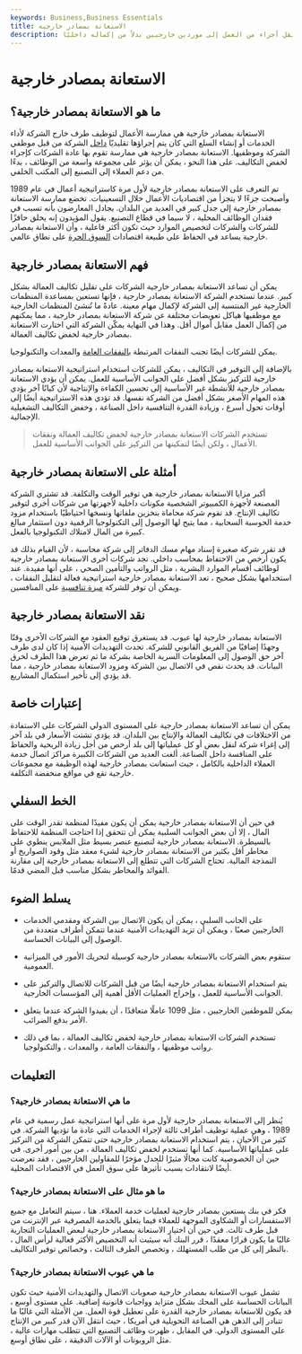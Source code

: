 ```yaml
---
keywords: Business,Business Essentials
title: الاستعانة بمصادر خارجية
description: الاستعانة بمصادر خارجية هي ممارسة تستخدمها شركات مختلفة لتقليل التكاليف عن طريق نقل أجزاء من العمل إلى موردين خارجيين بدلاً من إكماله داخليًا.
---
```


# الاستعانة بمصادر خارجية
## ما هو الاستعانة بمصادر خارجية؟

الاستعانة بمصادر خارجية هي ممارسة الأعمال لتوظيف طرف خارج الشركة لأداء الخدمات أو إنشاء السلع التي كان يتم إجراؤها تقليديًا [داخل](/in-house) الشركة من قبل موظفي الشركة وموظفيها. الاستعانة بمصادر خارجية هي ممارسة تقوم بها عادة الشركات كإجراء لخفض التكاليف. على هذا النحو ، يمكن أن يؤثر على مجموعة واسعة من الوظائف ، بدءًا من دعم العملاء إلى التصنيع إلى المكتب الخلفي.

تم التعرف على الاستعانة بمصادر خارجية لأول مرة كاستراتيجية أعمال في عام 1989 وأصبحت جزءًا لا يتجزأ من اقتصاديات الأعمال خلال التسعينيات. تخضع ممارسة الاستعانة بمصادر خارجية إلى جدل كبير في العديد من البلدان. يجادل المعارضون بأنه تسبب في فقدان الوظائف المحلية ، لا سيما في قطاع التصنيع. يقول المؤيدون إنه يخلق حافزًا للشركات والشركات لتخصيص الموارد حيث تكون أكثر فاعلية ، وأن الاستعانة بمصادر خارجية يساعد في الحفاظ على طبيعة اقتصادات [السوق الحرة](/freemarket) على نطاق عالمي.

## فهم الاستعانة بمصادر خارجية

يمكن أن تساعد الاستعانة بمصادر خارجية الشركات على تقليل تكاليف العمالة بشكل كبير. عندما تستخدم الشركة الاستعانة بمصادر خارجية ، فإنها تستعين بمساعدة المنظمات الخارجية غير المنتسبة إلى الشركة لإكمال مهام معينة. عادةً ما تُنشئ المنظمات الخارجية مع موظفيها هياكل تعويضات مختلفة عن شركة الاستعانة بمصادر خارجية ، مما يمكنهم من إكمال العمل مقابل أموال أقل. وهذا في النهاية يمكّن الشركة التي اختارت الاستعانة بمصادر خارجية لخفض تكاليف العمالة.

يمكن للشركات أيضًا تجنب النفقات المرتبطة [بالنفقات العامة](/overhead) والمعدات والتكنولوجيا.

بالإضافة إلى التوفير في التكاليف ، يمكن للشركات استخدام استراتيجية الاستعانة بمصادر خارجية للتركيز بشكل أفضل على الجوانب الأساسية للعمل. يمكن أن يؤدي الاستعانة بمصادر خارجية للأنشطة غير الأساسية إلى تحسين الكفاءة والإنتاجية لأن كيانًا آخر يؤدي هذه المهام الأصغر بشكل أفضل من الشركة نفسها. قد تؤدي هذه الاستراتيجية أيضًا إلى أوقات تحول أسرع ، وزيادة القدرة التنافسية داخل الصناعة ، وخفض التكاليف التشغيلية الإجمالية.

> تستخدم الشركات الاستعانة بمصادر خارجية لخفض تكاليف العمالة ونفقات الأعمال ، ولكن أيضًا لتمكينها من التركيز على الجوانب الأساسية للعمل.

>

## أمثلة على الاستعانة بمصادر خارجية

أكبر مزايا الاستعانة بمصادر خارجية هي توفير الوقت والتكلفة. قد تشتري الشركة المصنعة لأجهزة الكمبيوتر الشخصية مكونات داخلية لأجهزتها من شركات أخرى لتوفير تكاليف الإنتاج. قد تقوم شركة محاماة بتخزين ملفاتها ونسخها احتياطيًا باستخدام مزود خدمة الحوسبة السحابية ، مما يتيح لها الوصول إلى التكنولوجيا الرقمية دون استثمار مبالغ كبيرة من المال لامتلاك التكنولوجيا بالفعل.

قد تقرر شركة صغيرة إسناد مهام مسك الدفاتر إلى شركة محاسبة ، لأن القيام بذلك قد يكون أرخص من الاحتفاظ بمحاسب داخلي. تجد شركات أخرى الاستعانة بمصادر خارجية لوظائف أقسام الموارد البشرية ، مثل الرواتب والتأمين الصحي ، على أنها مفيدة. عند استخدامها بشكل صحيح ، تعد الاستعانة بمصادر خارجية استراتيجية فعالة لتقليل النفقات ، ويمكن أن توفر للشركة [ميزة تنافسية](/competitive_advantage) على المنافسين.

## نقد الاستعانة بمصادر خارجية

الاستعانة بمصادر خارجية لها عيوب. قد يستغرق توقيع العقود مع الشركات الأخرى وقتًا وجهدًا إضافيًا من الفريق القانوني للشركة. تحدث التهديدات الأمنية إذا كان لدى طرف آخر حق الوصول إلى المعلومات السرية الخاصة بشركة ما ثم تعرض هذا الطرف لخرق البيانات. قد يحدث نقص في الاتصال بين الشركة ومزود الاستعانة بمصادر خارجية ، مما قد يؤدي إلى تأخير استكمال المشاريع.

## إعتبارات خاصة

يمكن أن تساعد الاستعانة بمصادر خارجية على المستوى الدولي الشركات على الاستفادة من الاختلافات في تكاليف العمالة والإنتاج بين البلدان. قد يؤدي تشتت الأسعار في بلد آخر إلى إغراء شركة لنقل بعض أو كل عملياتها إلى بلد أرخص من أجل زيادة الربحية والحفاظ على المنافسة داخل الصناعة. ألغت العديد من الشركات الكبيرة مراكز اتصال خدمة العملاء الداخلية بالكامل ، حيث استعانت بمصادر خارجية لهذه الوظيفة مع مجموعات خارجية تقع في مواقع منخفضة التكلفة.

## الخط السفلي

في حين أن الاستعانة بمصادر خارجية يمكن أن يكون مفيدًا لمنظمة تقدر الوقت على المال ، إلا أن بعض الجوانب السلبية يمكن أن تتحقق إذا احتاجت المنظمة للاحتفاظ بالسيطرة. الاستعانة بمصادر خارجية لتصنيع عنصر بسيط مثل الملابس ينطوي على مخاطر أقل بكثير من الاستعانة بمصادر خارجية لشيء معقد مثل وقود الصواريخ أو النمذجة المالية. تحتاج الشركات التي تتطلع إلى الاستعانة بمصادر خارجية إلى مقارنة الفوائد والمخاطر بشكل مناسب قبل المضي قدمًا.

## يسلط الضوء

- على الجانب السلبي ، يمكن أن يكون الاتصال بين الشركة ومقدمي الخدمات الخارجيين صعبًا ، ويمكن أن تزيد التهديدات الأمنية عندما تتمكن أطراف متعددة من الوصول إلى البيانات الحساسة.

- ستقوم بعض الشركات بالاستعانة بمصادر خارجية كوسيلة لتحريك الأمور في الميزانية العمومية.

- يتم استخدام الاستعانة بمصادر خارجية أيضًا من قبل الشركات للاتصال والتركيز على الجوانب الأساسية للعمل ، وإخراج العمليات الأقل أهمية إلى المؤسسات الخارجية.

- يمكن للموظفين الخارجيين ، مثل 1099 عاملًا متعاقدًا ، أن يفيدوا الشركة عندما يتعلق الأمر بدفع الضرائب.

- تستخدم الشركات الاستعانة بمصادر خارجية لخفض تكاليف العمالة ، بما في ذلك رواتب موظفيها ، والنفقات العامة ، والمعدات ، والتكنولوجيا.

## التعليمات

### ما هي الاستعانة بمصادر خارجية؟

يُنظر إلى الاستعانة بمصادر خارجية لأول مرة على أنها استراتيجية عمل رسمية في عام 1989 ، وهي عملية توظيف أطراف ثالثة لإجراء الخدمات التي عادة ما تؤديها الشركة. في كثير من الأحيان ، يتم استخدام الاستعانة بمصادر خارجية حتى تتمكن الشركة من التركيز على عملياتها الأساسية. كما أنها تستخدم لخفض تكاليف العمالة ، من بين أمور أخرى. في حين أن الخصوصية كانت مجالًا مثيرًا للجدل مؤخرًا للمقاولين الخارجيين ، فقد تعرضت أيضًا لانتقادات بسبب تأثيرها على سوق العمل في الاقتصادات المحلية.

### ما هو مثال على الاستعانة بمصادر خارجية؟

فكر في بنك يستعين بمصادر خارجية لعمليات خدمة العملاء. هنا ، سيتم التعامل مع جميع الاستفسارات أو الشكاوى الموجهة للعملاء فيما يتعلق بالخدمة المصرفية عبر الإنترنت من قبل طرف ثالث. في حين أن اختيار الاستعانة بمصادر خارجية لبعض العمليات التجارية غالبًا ما يكون قرارًا معقدًا ، قرر البنك أنه سيثبت أنه التخصيص الأكثر فعالية لرأس المال ، بالنظر إلى كل من طلب المستهلك ، وتخصص الطرف الثالث ، وخصائص توفير التكاليف.

### ما هي عيوب الاستعانة بمصادر خارجية؟

تشمل عيوب الاستعانة بمصادر خارجية صعوبات الاتصال والتهديدات الأمنية حيث تكون البيانات الحساسة على المحك بشكل متزايد وواجبات قانونية إضافية. على مستوى أوسع ، قد يكون للاستعانة بمصادر خارجية القدرة على تعطيل قوة العمل. من الأمثلة التي غالبًا ما تتبادر إلى الذهن هي الصناعة التحويلية في أمريكا ، حيث انتقل الآن قدر كبير من الإنتاج على المستوى الدولي. في المقابل ، ظهرت وظائف التصنيع التي تتطلب مهارات عالية ، مثل الروبوتات أو الآلات الدقيقة ، على نطاق أوسع.

